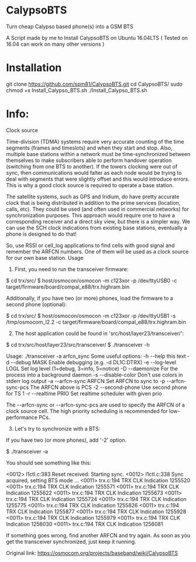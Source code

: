 # CalypsoBTS
Turn cheap Calypso based phone(s) into a GSM BTS

A Script made by me to Install CalypsoBTS on Ubuntu 16.04LTS ( Tested on 16.04 can work on many other versions )

# Installation
git clone https://github.com/spm81/CalypsoBTS.git
cd CalypsoBTS/
sudo chmod +x Install_Calypso_BTS.sh 
./Install_Calypso_BTS.sh


# Info:
Clock source

Time-division (TDMA) systems require very accurate counting of the time segments (frames and timeslots) and when they start and stop. Also, multiple base stations within a network must be time-synchronized between themselves to make subscribers able to perform handover operation (switching from one BTS to another). If the towers clocking were out of sync, then communications would falter as each node would be trying to deal with segments that were slightly offset and this would introduce errors. This is why a good clock source is required to operate a base station.

The satellite systems, such as GPS and Iridium, do have pretty accurate clock that is being distributed in addition to the prime services (location, calls, etc). They could be used (and often used in commercial networks) for synchronization purposes. This approach would require one to have a corresponding receiver and a direct sky view, but there is a simpler way. We can use the SCH clock indications from existing base stations, eventually a phone is designed to do that!

So, use RSSI or cell_log applications to find cells with good signal and remember the ARFCN numbers. One of them will be used as a clock source for our own base station.
Usage

1. First, you need to run the transceiver firmware:

$ cd trx/src/
$ host/osmocon/osmocon -m c123xor -p /dev/ttyUSB0 -c target/firmware/board/compal_e88/trx.highram.bin

Additionally, if you have two (or more) phones, load the firmware to a second phone (optional):

$ cd trx/src/
$ host/osmocon/osmocon -m c123xor -p /dev/ttyUSB1 -s /tmp/osmocom_l2.2 -c target/firmware/board/compal_e88/trx.highram.bin

2. The host application could be found in 'src/host/layer23/transceiver/':

$ cd trx/src/host/layer23/src/transceiver/
$ ./transceiver -h

Usage: ./transceiver -a arfcn_sync
Some useful options:
  -h   --help             this text
  -d   --debug MASK       Enable debugging (e.g. -d DL1C:DTRX)
  -e   --log-level LOGL   Set log level (1=debug, 3=info, 5=notice)
  -D   --daemonize        For the process into a background daemon
  -s   --disable-color    Don't use colors in stderr log output
  -a   --arfcn-sync ARFCN Set ARFCN to sync to
  -p   --arfcn-sync-pcs   The ARFCN above is PCS
  -2   --second-phone     Use second phone for TS 1
  -r   --realtime PRIO    Set realtime scheduler with given prio

The --arfcn-sync or --arfcn-sync-pcs are used to specify the ARFCN of a clock source cell. The high priority scheduling is recommended for low-performance PCs.

3. Let's try to synchronize with a BTS:

If you have two (or more phones), add '-2' option.

$ ./transceiver -a <ARFCN>

You should see something like this:

<0012> l1ctl.c:383 Reset received: Starting sync.
<0012> l1ctl.c:338 Sync acquired, setting BTS mode ...
<0011> trx.c:194 TRX CLK Indication 1255520
<0011> trx.c:194 TRX CLK Indication 1255571
<0011> trx.c:194 TRX CLK Indication 1255622
<0011> trx.c:194 TRX CLK Indication 1255673
<0011> trx.c:194 TRX CLK Indication 1255724
<0011> trx.c:194 TRX CLK Indication 1255775
<0011> trx.c:194 TRX CLK Indication 1255826
<0011> trx.c:194 TRX CLK Indication 1255877
<0011> trx.c:194 TRX CLK Indication 1255928
<0011> trx.c:194 TRX CLK Indication 1255979
<0011> trx.c:194 TRX CLK Indication 1256030
<0011> trx.c:194 TRX CLK Indication 1256081

If something goes wrong, find another ARFCN and try again.
As soon as you get the transceiver synchronized, just keep it running.

Original link: https://osmocom.org/projects/baseband/wiki/CalypsoBTS
